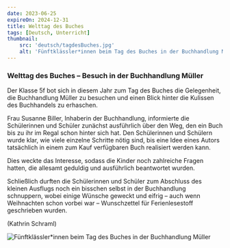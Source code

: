 ```yaml
---
date: 2023-06-25
expireOn: 2024-12-31
title: Welttag des Buches
tags: [Deutsch, Unterricht]
thumbnail: 
    src: 'deutsch/tagdesBuches.jpg'
    alt: 'Fünftklässler*innen beim Tag des Buches in der Buchhandlung Müller'
---
```


### Welttag des Buches – Besuch in der Buchhandlung Müller

Der Klasse 5f bot sich in diesem Jahr zum Tag des Buches die Gelegenheit, die Buchhandlung Müller zu besuchen und einen Blick hinter die Kulissen des Buchhandels zu erhaschen.

Frau Susanne Biller, Inhaberin der Buchhandlung, informierte die Schülerinnen und Schüler zunächst ausführlich über den Weg, den ein Buch bis zu ihr im Regal schon hinter sich hat. Den Schülerinnen und Schülern wurde klar, wie viele einzelne Schritte nötig sind, bis eine Idee eines Autors tatsächlich in einem zum Kauf verfügbaren Buch realisiert werden kann. 

Dies weckte das Interesse, sodass die Kinder noch zahlreiche Fragen hatten, die allesamt geduldig und ausführlich beantwortet wurden.

Schließlich durften die Schülerinnen und Schüler zum Abschluss des kleinen Ausflugs noch ein bisschen selbst in der Buchhandlung schnuppern, wobei einige Wünsche geweckt und eifrig – auch wenn Weihnachten schon vorbei war – Wunschzettel für Ferienlesestoff  geschrieben wurden.

(Kathrin Schraml)

![Fünftklässler*innen beim Tag des Buches in der Buchhandlung Müller](/images/deutsch/tagdesBuches.jpg)